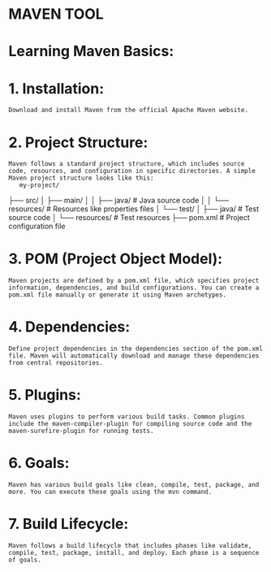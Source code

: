 # MAVEN TOOL 

# Learning Maven Basics:

# 1. Installation:

    Download and install Maven from the official Apache Maven website.

# 2. Project Structure:

    Maven follows a standard project structure, which includes source code, resources, and configuration in specific directories. A simple Maven project structure looks like this:
       my-project/
├── src/
│   ├── main/
│   │   ├── java/       # Java source code
│   │   └── resources/  # Resources like properties files
│   └── test/
│       ├── java/       # Test source code
│       └── resources/  # Test resources
├── pom.xml             # Project configuration file

# 3. POM (Project Object Model):

    Maven projects are defined by a pom.xml file, which specifies project information, dependencies, and build configurations. You can create a pom.xml file manually or generate it using Maven archetypes.

# 4. Dependencies:

    Define project dependencies in the dependencies section of the pom.xml file. Maven will automatically download and manage these dependencies from central repositories.

# 5. Plugins:

    Maven uses plugins to perform various build tasks. Common plugins include the maven-compiler-plugin for compiling source code and the maven-surefire-plugin for running tests.

# 6. Goals:

    Maven has various build goals like clean, compile, test, package, and more. You can execute these goals using the mvn command.

# 7. Build Lifecycle:

    Maven follows a build lifecycle that includes phases like validate, compile, test, package, install, and deploy. Each phase is a sequence of goals.
